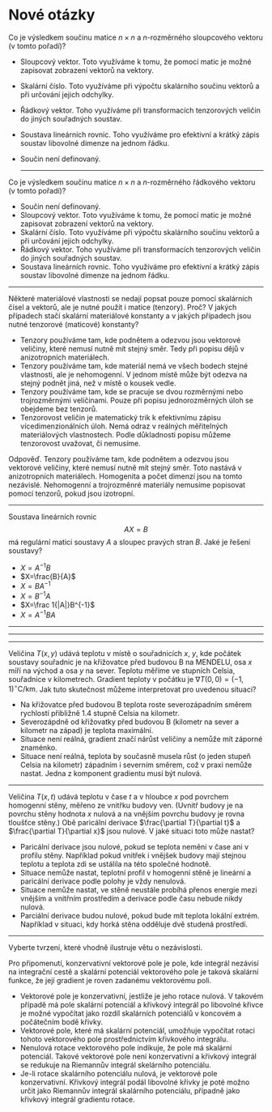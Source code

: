 # Nové otázky

 
Co je výsledkem součinu matice $n\times n$ a $n$-rozměrného sloupcového vektoru (v tomto pořadí)?

* Sloupcový vektor. Toto využíváme k tomu, že pomocí matic je možné zapisovat zobrazení vektorů na vektory.
* Skalární číslo. Toto využíváme při výpočtu skalárního součinu vektorů a při určování jejich odchylky.
* Řádkový vektor. Toho využíváme při transformacích tenzorových veličin do jiných souřadných soustav.
* Soustava lineárních rovnic. Toho využíváme pro efektivní a krátký zápis soustav libovolné dimenze na jednom řádku.
* Součin není definovaný.

  -----
  
Co je výsledkem součinu matice $n\times n$ a $n$-rozměrného řádkového vektoru (v tomto pořadí)?

* Součin není definovaný.
* Sloupcový vektor. Toto využíváme k tomu, že pomocí matic je možné zapisovat zobrazení vektorů na vektory.
* Skalární číslo. Toto využíváme při výpočtu skalárního součinu vektorů a při určování jejich odchylky.
* Řádkový vektor. Toho využíváme při transformacích tenzorových veličin do jiných souřadných soustav.
* Soustava lineárních rovnic. Toho využíváme pro efektivní a krátký zápis soustav libovolné dimenze na jednom řádku.

---

Některé materiálové vlastnosti se nedají popsat pouze pomocí skalárních čísel a vektorů, ale je nutné použít i matice (tenzory). Proč? V jakých případech stačí skalární materiálové konstanty a v jakých případech jsou nutné tenzorové (maticové) konstanty?

* Tenzory používáme tam, kde podnětem a odezvou jsou vektorové veličiny, které nemusí nutně mít stejný směr. Tedy při popisu dějů v anizotropních materiálech.
* Tenzory používáme tam, kde materiál nemá ve všech bodech stejné vlastnosti, ale je nehomogenní. V jednom místě může být odezva na stejný podnět jiná, než v místě o kousek vedle.
* Tenzory používáme tam, kde se pracuje se dvou rozměrnými nebo trojrozměrnými veličinami. Pouze při popisu jednorozměrných úloh se obejdeme bez tenzorů.
* Tenzorovost veličin je matematický trik k efektivnímu zápisu vícedimenzionálních úloh. Nemá odraz v reálných měřitelných materiálových vlastnostech. Podle důkladnosti popisu můžeme tenzorovost uvažovat, či nemusíme.

Odpověď. Tenzory používáme tam, kde podnětem a odezvou jsou vektorové veličiny, které nemusí nutně mít stejný směr. Toto nastává v anizotropních materiálech. Homogenita a počet dimenzí jsou na tomto nezávislé. Nehomogenní a trojrozměnré materiály nemusíme popisovat pomocí tenzorů, pokud jsou izotropní.

---

Soustava lineárních rovnic $$AX=B$$ má regulární matici soustavy $A$ a sloupec pravých stran $B$. Jaké je řešení soustavy?

* $X=A^{-1}B$
* $X=\frac{B}{A}$
* $X=BA^{-1}$
* $X=B^{-1}A$
* $X=\frac 1{|A|}B^{-1}$
* $X=A^{-1}B A$

---


---



----

Veličina $T(x,y)$ udává teplotu v místě o souřadnicích $x$, $y$, kde počátek soustavy souřadnic je na křižovatce před budovou B na MENDELU, osa $x$ míří na východ a osa $y$ na sever. Teplotu měříme ve stupních Celsia, souřadnice v kilometrech. Gradient teploty v počátku je $\nabla T(0,0)=(-1,1) {}^\circ\mathrm{C}/\mathrm{km}$. Jak tuto skutečnost můžeme interpretovat pro uvedenou situaci?

* Na křižovatce před budovou B teplota roste severozápadním směrem rychlostí přibližně $1.4$ stupně Celsia na kilometr.
* Severozápdně od křižovatky před budovou B (kilometr na sever a kilometr na západ) je teplota maximální.
* Situace není reálná, gradient značí nárůst veličiny a nemůže mít záporné znaménko.
* Situace není reálná, teplota by současně musela růst (o jeden stupeň Celsia na kilometr) západním i severním směrem, což v praxi nemůže nastat. Jedna z komponent gradientu musí být nulová.

---

Veličina $T(x,t)$ udává teplotu v čase $t$ a v hloubce $x$ pod povrchem homogenní stěny, měřeno ze vnitřku budovy ven. (Uvnitř budovy je na povrchu stěny hodnota $x$ nulová a na vnějším povrchu budovy je rovna tloušťce stěny.) Obě paricální derivace $\frac{\partial T}{\partial t}$ a $\frac{\partial T}{\partial x}$ jsou nulové. V jaké situaci toto může nastat?

* Paricální derivace jsou nulové, pokud se teplota nemění v čase ani v profilu stěny. Například pokud vnitřek i vnějšek budovy mají stejnou teplotu a teplota zdi se ustálila na této společné hodnotě.
* Situace nemůže nastat, teplotní profil v homogenní stěně je lineární a paricální derivace podle polohy je vždy nenulová. 
* Situace nemůže nastat, ve stěně neustále probíhá přenos energie mezi vnějším a vnitřním prostředím a derivace podle času nebude nikdy nulová.
* Parciální derivace budou nulové, pokud bude mít teplota lokální extrém. Například v situaci, kdy horká stěna odděluje dvě studená prostředí.

---

Vyberte tvrzení, které vhodně ilustruje větu o nezávislosti.

Pro připomenutí, konzervativní vektorové pole je pole, kde integrál nezávisí na integrační cestě a skalární potenciál vektorového pole je taková skalární funkce, že její gradient je roven zadanému vektorovému poli.

* Vektorové pole je konzervativní, jestliže je jeho rotace nulová. V takovém případě má pole skalární potenciál a křivkový integrál po libovolné křivce je možné vypočítat jako rozdíl skalárních potenciálů v koncovém a počátečním bodě křivky. 
* Vektorové pole, které má skalární potenciál, umožňuje vypočítat rotaci tohoto vektorového pole prostřednictvím křivkového integrálu. 
* Nenulová rotace vektorového pole indikuje, že pole má skalární potenciál. Takové vektorové pole není konzervativní a křivkový integrál se redukuje na Riemannův integrál skelárního potenciálu.
* Je-li rotace skalárního potenciálu nulová, je vektorové pole konzervativní. Křivkový integrál podál libovolné křivky je poté možno určit jako Riemannův integrál skalárního potenciálu, případně jako křivkový integrál gradientu rotace.
